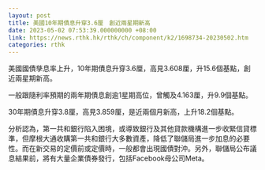 ```yaml
---
layout: post
title: 美國10年期債息升穿3.6厘　創近兩星期新高
date: 2023-05-02 07:53:39.000000000 +08:00
link: https://news.rthk.hk/rthk/ch/component/k2/1698734-20230502.htm
categories: rthk
---
```


美國國債孳息率上升，10年期債息升穿3.6厘，高見3.608厘，升15.6個基點，創近兩星期新高。

一般跟隨利率預期的兩年期債息創逾1星期高位，曾觸及4.163厘，升9.9個基點。

30年期債息升穿3.8厘，高見3.859厘，是近兩個月新高，上升18.2個基點。

分析認為，第一共和銀行陷入困境，或導致銀行及其他貸款機構進一步收緊信貸標準，但摩根大通收購第一共和銀行大多數資產，降低了聯儲局進一步加息的必要性。而在新交易的定價前或定價時，一般都會出現國債對沖。另外，聯儲局公布議息結果前，將有大量企業債券發行，包括Facebook母公司Meta。
